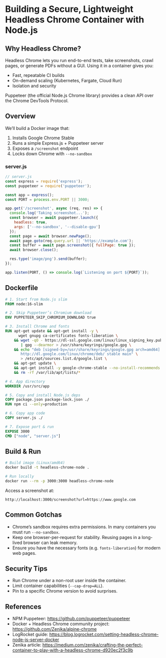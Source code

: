 

# Building a Secure, Lightweight Headless Chrome Container with Node.js

## Why Headless Chrome?

Headless Chrome lets you run end-to-end tests, take screenshots, crawl pages, or generate PDFs without a GUI. Using it in a container gives you:

- Fast, repeatable CI builds  
- On-demand scaling (Kubernetes, Fargate, Cloud Run)  
- Isolation and security  

Puppeteer (the official Node.js Chrome library) provides a clean API over the Chrome DevTools Protocol.

## Overview

We’ll build a Docker image that:

1. Installs Google Chrome Stable  
2. Runs a simple Express.js + Puppeteer server  
3. Exposes a `/screenshot` endpoint  
4. Locks down Chrome with `--no-sandbox`  

### server.js

```js
// server.js
const express = require('express');
const puppeteer = require('puppeteer');

const app = express();
const PORT = process.env.PORT || 3000;

app.get('/screenshot', async (req, res) => {
  console.log('Taking screenshot...');
  const browser = await puppeteer.launch({
    headless: true,
    args: ['--no-sandbox', '--disable-gpu']
  });
  const page = await browser.newPage();
  await page.goto(req.query.url || 'https://example.com');
  const buffer = await page.screenshot({ fullPage: true });
  await browser.close();

  res.type('image/png').send(buffer);
});

app.listen(PORT, () => console.log(`Listening on port ${PORT}`));
```

## Dockerfile

```dockerfile
# 1. Start from Node.js slim
FROM node:16-slim

# 2. Skip Puppeteer’s Chromium download
ENV PUPPETEER_SKIP_CHROMIUM_DOWNLOAD true

# 3. Install Chrome and fonts
RUN apt-get update && apt-get install -y \
      wget gnupg ca-certificates fonts-liberation \
    && wget -qO - https://dl-ssl.google.com/linux/linux_signing_key.pub \
       | gpg --dearmor > /usr/share/keyrings/google.gpg \
    && echo "deb [signed-by=/usr/share/keyrings/google.gpg arch=amd64] \
       http://dl.google.com/linux/chrome/deb/ stable main" \
       > /etc/apt/sources.list.d/google.list \
    && apt-get update \
    && apt-get install -y google-chrome-stable --no-install-recommends \
    && rm -rf /var/lib/apt/lists/*

# 4. App directory
WORKDIR /usr/src/app

# 5. Copy and install Node.js deps
COPY package.json package-lock.json ./
RUN npm ci --only=production

# 6. Copy app code
COPY server.js ./

# 7. Expose port & run
EXPOSE 3000
CMD ["node", "server.js"]
```

## Build & Run

```bash
# Build image (Linux/amd64)
docker build -t headless-chrome-node .

# Run locally
docker run --rm -p 3000:3000 headless-chrome-node
```

Access a screenshot at:  
```
http://localhost:3000/screenshot?url=https://www.google.com
```

## Common Gotchas

- Chrome’s sandbox requires extra permissions. In many containers you must run `--no-sandbox`.  
- Keep one browser-per-request for stability. Reusing pages in a long-lived browser can leak memory.  
- Ensure you have the necessary fonts (e.g. `fonts-liberation`) for modern web pages.  

## Security Tips

- Run Chrome under a non-root user inside the container.  
- Limit container capabilities (`--cap-drop=ALL`).  
- Pin to a specific Chrome version to avoid surprises.

## References

- NPM Puppeteer: https://github.com/puppeteer/puppeteer  
- Docker + Headless Chrome community project: https://github.com/Zenika/alpine-chrome  
- LogRocket guide: https://blog.logrocket.com/setting-headless-chrome-node-js-server-docker  
- Zenika article: https://medium.com/zenika/crafting-the-perfect-container-to-play-with-a-headless-chrome-d920ec2f3c9b

##
##

